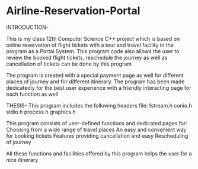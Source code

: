 # Airline-Reservation-Portal

INTRODUCTION-

This is my class 12th Computer Science C++ project which is based on online reservation of flight tickets with a tour and travel facility in the program as a Portal System. This program code also allows the user to review the booked flight tickets, reschedule the journey as well as cancellation of tickets can be done by this program

The program is created with a special payment page as well for different places of journey and for different itinerary.
The program has been made dedicatedly for the best user experience with a friendly interacting page for each function as well

THESIS-
This program includes the following headers file:
fstream.h
conio.h
stdio.h
process.h
graphics.h

This program consists of user-defined functions and dedicated pages for:
Choosing from a wide range of travel places
An easy and convenient way for booking tickets
Features providing cancellation and easy Rescheduling of journey

All these functions and facilities offered by this program helps the user for a nice itinerary
